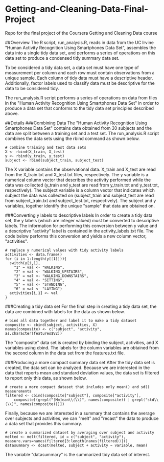 # Getting-and-Cleaning-Data-Final-Project
Repo for the final project of the Coursera Getting and Cleaning Data course

##Overview
The R script, run_analysis.R, reads in data from the UC Irvine "Human Activity Recognition Using Smartphones Data Set", assembles the data into a single tidy data set, and performs a series of operations on this data set to produce a condensed tidy summary data set.

To be considered a tidy data set, a data set must have one type of measurement per column and each row must contain observations from a unique sample.  Each column of tidy data must have a descriptive header.  Additionally, factor labels used to classify data must be descriptive for the data to be considered tidy.

The run_analysis.R script performs a series of operations on data from files in the "Human Activity Recognition Using Smartphones Data Set" in order to produce a data set that conforms to the tidy data set principles described above.

##Details
###Combining Data
The "Human Activity Recognition Using Smartphones Data Set" contains data obtained from 30 subjects and the data are split between a training set and a test set.  The run_analysis.R script combines the data sets using the rbind command as shown below.

    # combine training and test data sets
    X <- rbind(X_train, X_test)
    y <- rbind(y_train, y_test)
    subject <- rbind(subject_train, subject_test)

The X variable contains the observational data.  X_train and X_test are read from the X_train.txt and X_test.txt files, respectively.  The y variable is a numerical column vector that describes the activity performed while the data was collected (y_train and y_test are read from y_train.txt and y_test.txt, respectively).  The subject variable is a column vector that indicates which subject the data was collected on (subject_train and subject_test are read from subject_train.txt and subject_test.txt, respectively).  The subject and y variables, together identify the unique "sample" that data are obtained on.

###Converting y labels to descriptive labels
In order to create a tidy data set, the y labels (which are integer valued) must be converted to descriptive labels.  The information for performing this conversion between y value and a descriptive "activity" label is contained in the activity_labels.txt file.  The code below performs this conversion and yields a new column vector, "activities".

    # replace y numerical values with tidy activity labels
    activities <- data.frame()
    for (i in 1:length(y[[1]])){
      switch(y[i,1],
        "1" = val <- "WALKING",
        "2" = val <- "WALKING_UPSTAIRS",
        "3" = val <- "WALKING_DOWNSTAIRS",
        "4" = val <- "SITTING",
        "5" = val <- "STANDING",
        "6" = val <- "LAYING")
      activities[i,1] <- val
    }

###Creating a tidy data set
For the final step in creating a tidy data set, the data are combined with labels for the data as shown below.

    # bind all data together and label it to make a tidy dataset
    composite <- cbind(subject, activities, X)
    names(composite) <- c("subject", "activity", as.character(features$V2))

The "composite" data set is created by binding the subject, activities, and X variables using cbind.  The labels for the column variables are obtained from the second column in the data set from the features.txt file.

###Producing a more compact summary data set
After the tidy data set is created, the data set can be analyzed.  Because we are interested in the data that reports mean and standard deviation values, the data set is filtered to report only this data, as shown below.

    # create a more compact dataset that includes only mean() and sd() measurements
    filtered <- cbind(composite["subject"], composite["activity"],
        composite[(grepl("[Mm]ean\\(\\)", names(composite)) | grepl("std\\(\\)", names(composite)))])

Finally, because we are interested in a summary that contains the average over subjects and activities, we can "melt" and "recast" the data to produce a data set that provides this summary.

    # create a summarized dataset by averaging over subject and activity
    melted <- melt(filtered, id = c("subject", "activity"), measure.vars=names(filtered[3:length(names(filtered))]))
    datasummary <- dcast(melted, subject + activity ~ variable, mean)

The variable "datasummary" is the summarized tidy data set of interest.

